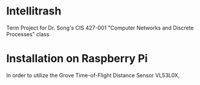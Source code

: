 # Intellitrash
Term Project for Dr. Song's CIS 427-001 "Computer Networks and Discrete Processes" class

# Installation on Raspberry Pi
In order to utilize the Grove Time-of-Flight Distance Sensor VL53L0X, 
